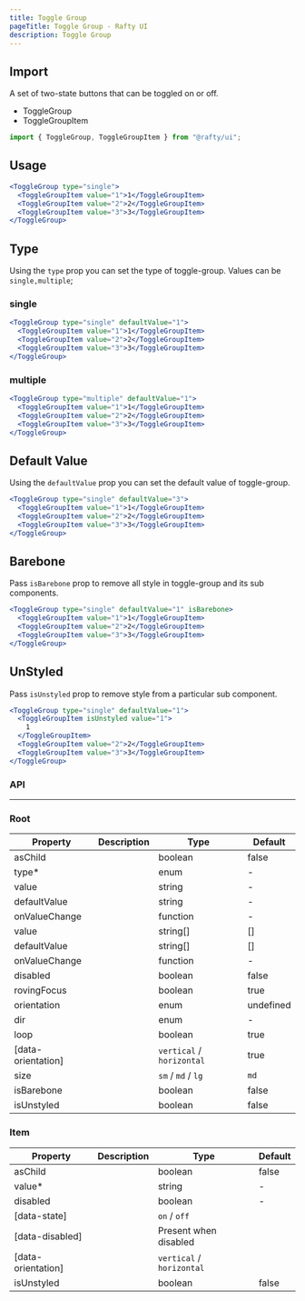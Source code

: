 ```yaml
---
title: Toggle Group
pageTitle: Toggle Group - Rafty UI
description: Toggle Group
---
```


## Import

A set of two-state buttons that can be toggled on or off.

- ToggleGroup
- ToggleGroupItem

```jsx
import { ToggleGroup, ToggleGroupItem } from "@rafty/ui";
```

## Usage

```jsx
<ToggleGroup type="single">
  <ToggleGroupItem value="1">1</ToggleGroupItem>
  <ToggleGroupItem value="2">2</ToggleGroupItem>
  <ToggleGroupItem value="3">3</ToggleGroupItem>
</ToggleGroup>
```

## Type

Using the `type` prop you can set the type of toggle-group. Values can be `single,multiple`;

### single

```jsx
<ToggleGroup type="single" defaultValue="1">
  <ToggleGroupItem value="1">1</ToggleGroupItem>
  <ToggleGroupItem value="2">2</ToggleGroupItem>
  <ToggleGroupItem value="3">3</ToggleGroupItem>
</ToggleGroup>
```

### multiple

```jsx
<ToggleGroup type="multiple" defaultValue="1">
  <ToggleGroupItem value="1">1</ToggleGroupItem>
  <ToggleGroupItem value="2">2</ToggleGroupItem>
  <ToggleGroupItem value="3">3</ToggleGroupItem>
</ToggleGroup>
```

## Default Value

Using the `defaultValue` prop you can set the default value of toggle-group.

```jsx
<ToggleGroup type="single" defaultValue="3">
  <ToggleGroupItem value="1">1</ToggleGroupItem>
  <ToggleGroupItem value="2">2</ToggleGroupItem>
  <ToggleGroupItem value="3">3</ToggleGroupItem>
</ToggleGroup>
```

## Barebone

Pass `isBarebone` prop to remove all style in toggle-group and its sub components.

```jsx
<ToggleGroup type="single" defaultValue="1" isBarebone>
  <ToggleGroupItem value="1">1</ToggleGroupItem>
  <ToggleGroupItem value="2">2</ToggleGroupItem>
  <ToggleGroupItem value="3">3</ToggleGroupItem>
</ToggleGroup>
```

## UnStyled

Pass `isUnstyled` prop to remove style from a particular sub component.

```jsx
<ToggleGroup type="single" defaultValue="1">
  <ToggleGroupItem isUnstyled value="1">
    1
  </ToggleGroupItem>
  <ToggleGroupItem value="2">2</ToggleGroupItem>
  <ToggleGroupItem value="3">3</ToggleGroupItem>
</ToggleGroup>
```

### API

---

### Root

| Property           | Description | Type                      | Default   |
| ------------------ | ----------- | ------------------------- | --------- |
| asChild            |             | boolean                   | false     |
| type\*             |             | enum                      | -         |
| value              |             | string                    | -         |
| defaultValue       |             | string                    | -         |
| onValueChange      |             | function                  | -         |
| value              |             | string[]                  | []        |
| defaultValue       |             | string[]                  | []        |
| onValueChange      |             | function                  | -         |
| disabled           |             | boolean                   | false     |
| rovingFocus        |             | boolean                   | true      |
| orientation        |             | enum                      | undefined |
| dir                |             | enum                      | -         |
| loop               |             | boolean                   | true      |
| [data-orientation] |             | `vertical` / `horizontal` | true      |
| size               |             | `sm` / `md` / `lg`        | `md`      |
| isBarebone         |             | boolean                   | false     |
| isUnstyled         |             | boolean                   | false     |

### Item

| Property           | Description | Type                      | Default |
| ------------------ | ----------- | ------------------------- | ------- |
| asChild            |             | boolean                   | false   |
| value\*            |             | string                    | -       |
| disabled           |             | boolean                   | -       |
| [data-state]       |             | `on` / `off`              |         |
| [data-disabled]    |             | Present when disabled     |         |
| [data-orientation] |             | `vertical` / `horizontal` |         |
| isUnstyled         |             | boolean                   | false   |
